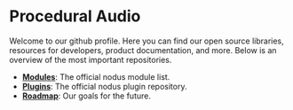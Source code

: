 # Procedural Audio

Welcome to our github profile. Here you can find our open source libraries, resources for developers, product documentation, and more. Below is an overview of the most important repositories. 

- **[Modules](https://github.com/procedural-audio/modules)**: The official nodus module list.
- **[Plugins](https://github.com/procedural-audio/plugins)**: The official nodus plugin repository.
- **[Roadmap](https://github.com/procedural-audio/roadmap)**: Our goals for the future.
